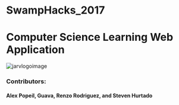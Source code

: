 # SwampHacks_2017
# Computer Science Learning Web Application

![jarvlogoimage](https://cloud.githubusercontent.com/assets/11231583/22177309/299ecd04-dfe9-11e6-982f-689517934c09.png)

### Contributors:
####  Alex Popeil, Guava, Renzo Rodriguez, and Steven Hurtado
